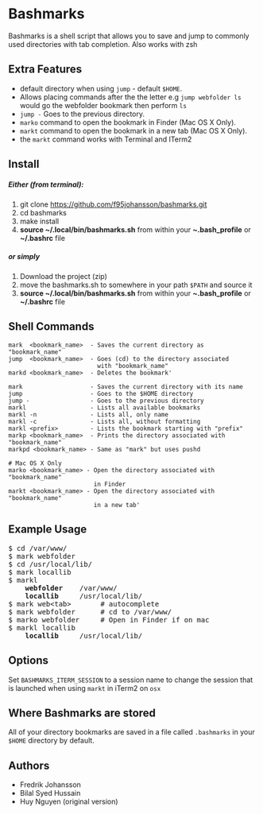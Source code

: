 Bashmarks
=====

Bashmarks is a shell script that allows you to save and jump to commonly used directories with tab completion. Also works with zsh

Extra Features
--------------

* default directory when using `jump` - default `$HOME`.
* Allows placing commands after the the letter e.g `jump webfolder ls` would go the webfolder bookmark then perform `ls`
* `jump -` Goes to the previous directory.
* `marko` command to open the bookmark in Finder (Mac OS X Only).
* `markt` command to open the bookmark in a new tab (Mac OS X Only).
* the `markt` command works with Terminal and ITerm2

Install
-------

##### Either (from terminal):
1. git clone https://github.com/f95johansson/bashmarks.git
2. cd bashmarks
2. make install
3. **source ~/.local/bin/bashmarks.sh** from within your **~.bash\_profile** or **~/.bashrc** file

##### or simply
1. Download the project (zip)
2. move the bashmarks.sh to somewhere in your path `$PATH` and source it
3. **source ~/.local/bin/bashmarks.sh** from within your **~.bash\_profile** or **~/.bashrc** file

Shell Commands
--------------

	mark  <bookmark_name>  - Saves the current directory as "bookmark_name"
	jump  <bookmark_name>  - Goes (cd) to the directory associated
                             with "bookmark_name"
	markd <bookmark_name>  - Deletes the bookmark'

	mark                   - Saves the current directory with its name
	jump                   - Goes to the $HOME directory
	jump -                 - Goes to the previous directory
	markl                  - Lists all available bookmarks
	markl -n               - Lists all, only name
	markl -c               - Lists all, without formatting
	markl <prefix>         - Lists the bookmark starting with "prefix"
	markp <bookmark_name>  - Prints the directory associated with "bookmark_name"
	markpd <bookmark_name> - Same as "mark" but uses pushd
	
	# Mac OS X Only
	marko <bookmark_name> - Open the directory associated with "bookmark_name"
                            in Finder
	markt <bookmark_name> - Open the directory associated with "bookmark_name"
	                        in a new tab'


Example Usage
-------------
<pre>
$ cd /var/www/
$ mark webfolder
$ cd /usr/local/lib/
$ mark locallib
$ markl
	<b>webfolder</b>	/var/www/
	<b>locallib</b>		/usr/local/lib/
$ mark web&lt;tab&gt;       # autocomplete
$ mark webfolder	  # cd to /var/www/
$ marko webfolder	  # Open in Finder if on mac
$ markl locallib
	<b>locallib</b>		/usr/local/lib/
</pre>
		
Options
-------

Set `BASHMARKS_ITERM_SESSION` to a session name to change the session that is launched when using `markt` in iTerm2 on `osx` 

        
Where Bashmarks are stored
--------------------------
    
All of your directory bookmarks are saved in a file called `.bashmarks` in your `$HOME` directory by default.

Authors
-------
* Fredrik Johansson
* Bilal Syed Hussain
* Huy Nguyen (original version)

